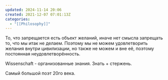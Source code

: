 ```yaml
---
updated: 2024-11-14 20:06
created: 2021-12-07 07:01:13Z
categories:
  - "[[Philosophy]]"
---
```


То, что запрещается есть объект желаний, иначе нет смысла запрещать то, что мы итак не делаем. Поэтому мы не можем удовлетворить желания внутри цивилизации, но также не можем и вне её, поэтому постоянная неудовлетворённость.

Wissenschaft - организованные знания. Знать + стержень.

Самый большой поэт 20го века.